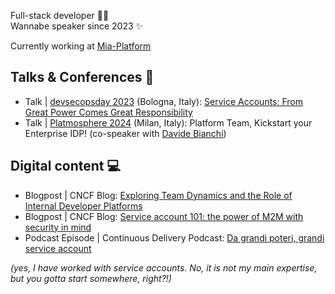 Full-stack developer 👩‍💻  
Wannabe speaker since 2023 ✨

Currently working at [Mia-Platform](https://github.com/mia-platform)

## Talks & Conferences 🎤

- Talk | [devsecopsday 2023](https://2023.devsecopsday.it/) (Bologna, Italy): [Service Accounts: From Great Power Comes Great Responsibility](https://www.youtube.com/watch?v=_ImQfVtttcg)
- Talk | [Platmosphere 2024](https://platmosphere.com/) (Milan, Italy): Platform Team, Kickstart your Enterprise IDP! (co-speaker with [Davide Bianchi](https://github.com/davidebianchi))

## Digital content 💻
- Blogpost | CNCF Blog: [Exploring Team Dynamics and the Role of Internal Developer Platforms](https://www.cncf.io/blog/2024/06/21/exploring-team-dynamics-and-the-role-of-internal-developer-platforms/)
- Blogpost | CNCF Blog: [Service account 101: the power of M2M with security in mind](https://www.cncf.io/blog/2023/06/01/service-account-101-the-power-of-m2m-with-security-in-mind/)
- Podcast Episode | Continuous Delivery Podcast: [Da grandi poteri, grandi service account](https://open.spotify.com/episode/5BUeB1iM1IK6e06S1yYJDo?si=569e07a04a184cdb)

_(yes, I have worked with service accounts. No, it is not my main expertise, but you gotta start somewhere, right?!)_
